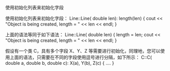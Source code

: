 使用初始化列表来初始化字段

使用初始化列表来初始化字段：
Line::Line( double len): length(len)
{
    cout << "Object is being created, length = " << len << endl;
}

上面的语法等同于如下语法：
Line::Line( double len)
{
    length = len;
    cout << "Object is being created, length = " << len << endl;
}

假设有一个类 C，具有多个字段 X、Y、Z 等需要进行初始化，同理地，您可以使用上面的语法，只需要在不同的字段使用逗号进行分隔，如下所示：
C::C( double a, double b, double c): X(a), Y(b), Z(c)
{
  ....
}
